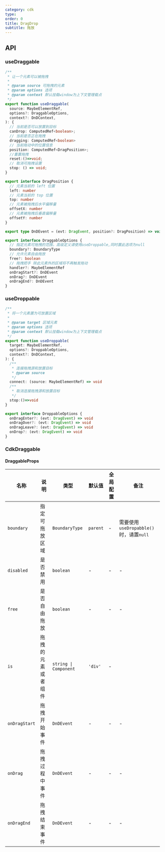 ```yaml
---
category: cdk
type:
order: 0
title: DragDrop
subtitle: 拖放
---
```


## API

### useDraggable

```ts
/**
 * 让一个元素可以被拖拽
 *
 * @param source 可拖拽的元素
 * @param options 选项
 * @param context 默认挂载window为上下文管理载点
 */
export function useDraggable(
  source: MaybeElementRef,
  options?: DraggableOptions,
  context?: DnDContext,
): { 
  // 当前是否可以放置到目标
  canDrop: ComputedRef<boolean>;
  // 当前是否正在拖拽
  dragging: ComputedRef<boolean>
  // 当前拖动中的位置信息
  position: ComputedRef<DragPosition>;
  //重置拖拽
  reset:()=>void;
  // 取消可拖拽设置
  stop: () => void;
}

export interface DragPosition {
  // 元素当前的 left 位置
  left: number
  // 元素当前的 top 位置
  top: number
  // 元素被拖拽后水平偏移量
  offsetX: number
  // 元素被拖拽后垂直偏移量
  offsetY: number
}

export type DnDEvent = (evt: DragEvent, position?: DragPosition) => void

export interface DraggableOptions {
  // 指定元素可拖拽的范围，高级定义请使用useDroppable,同时置此选项为null
  boundary?: BoundaryType
  // 允许元素自由拖放
  free?: boolean
  // 拖拽把手 除此元素外的区域将不再触发拖动
  handler?: MaybeElementRef
  onDragStart?: DnDEvent
  onDrag?: DnDEvent
  onDragEnd?: DnDEvent
}
```

### useDroppable

```ts
/**
 * 将一个元素置为可放置区域
 *
 * @param target 区域元素
 * @param options 选项
 * @param context 默认挂载window为上下文管理载点
 */
export function useDroppable(
  target: MaybeElementRef,
  options?: DroppableOptions,
  context?: DnDContext,
): {
  /**
   * 连接拖拽源和放置目标
   * @param source
   */
  connect: (source: MaybeElementRef) => void
  /**
   * 取消连接拖拽源和放置目标
   */
  stop:()=>void
}

export interface DroppableOptions {
  onDragEnter?: (evt: DragEvent) => void
  onDragOver?: (evt: DragEvent) => void
  onDragLeave?: (evt: DragEvent) => void
  onDrop?: (evt: DragEvent) => void
}
```

### CdkDraggable

#### DraggableProps

| 名称            | 说明        | 类型           | 默认值         | 全局配置 | 备注                           |
|---------------|-----------|--------------|-------------| --- |------------------------------|
| `boundary`    | 指定可拖放区域   | `BoundaryType` | `parent`    | -| 需要使用`useDropabble()`时，请置`null` |
| `disabled`    | 是否禁用      | `boolean`    | -           | -| -                            |
| `free`        | 是否自由拖放    | `boolean`    | -           | -| -                            |
| `is`          | 拖拽的元素或者组件 | `string \| Component` | `'div'`  | -                            |
| `onDragStart` | 拖拽开始事件    | `DnDEvent`   | -           | -        | -                            |
| `onDrag`      | 拖拽过程中事件   | `DnDEvent`   | -           | -        | -                            |
| `onDragEnd`   | 拖拽结束事件    | `DnDEvent`   | -           | -        | -                            |
